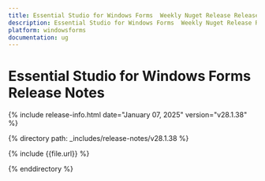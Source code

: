 ```yaml
---
title: Essential Studio for Windows Forms  Weekly Nuget Release Release Notes  
description: Essential Studio for Windows Forms  Weekly Nuget Release Release Notes  
platform: windowsforms
documentation: ug
---
```


# Essential Studio for Windows Forms   Release Notes  

{% include release-info.html date="January 07, 2025"  version="v28.1.38" %} 

{% directory path: _includes/release-notes/v28.1.38 %}

{% include {{file.url}} %}

{% enddirectory %}